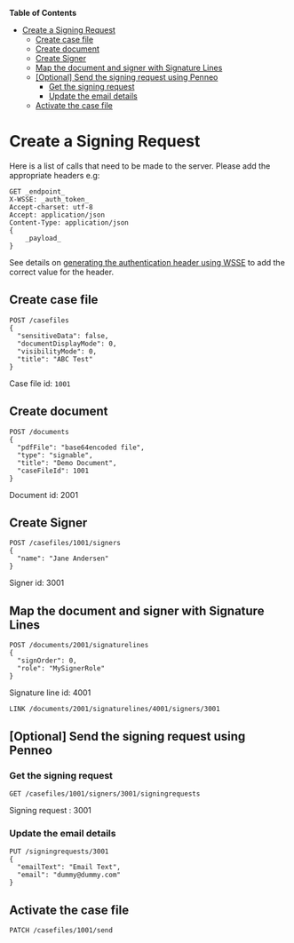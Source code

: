 <!-- markdown-toc start - Don't edit this section. Run M-x markdown-toc-generate-toc again -->
**Table of Contents**

- [Create a Signing Request](#create-a-signing-request)
    - [Create case file](#create-case-file)
    - [Create document](#create-document)
    - [Create Signer](#create-signer)
    - [Map the document and signer with Signature Lines](#map-the-document-and-signer-with-signature-lines)
    - [[Optional] Send the signing request using Penneo](#optional-send-the-signing-request-using-penneo)
        - [Get the signing request](#get-the-signing-request)
        - [Update the email details](#update-the-email-details)
    - [Activate the case file](#activate-the-case-file)

<!-- markdown-toc end -->

# Create a Signing Request

Here is a list of calls that need to be made to the server. Please add the appropriate headers e.g:

```
GET _endpoint_
X-WSSE: _auth_token_
Accept-charset: utf-8
Accept: application/json
Content-Type: application/json
{
    _payload_
}
```

See details on [generating the authentication header using WSSE][doc-auth-wsse]
to add the correct value for the header.

## Create case file

```
POST /casefiles
{
  "sensitiveData": false,
  "documentDisplayMode": 0,
  "visibilityMode": 0,
  "title": "ABC Test"
}
```

Case file id: `1001`

## Create document
```
POST /documents
{
  "pdfFile": "base64encoded file",
  "type": "signable",
  "title": "Demo Document",
  "caseFileId": 1001
}
```

Document id: 2001

## Create Signer
```
POST /casefiles/1001/signers
{
  "name": "Jane Andersen"
}
```

Signer id: 3001

## Map the document and signer with Signature Lines
```
POST /documents/2001/signaturelines
{
  "signOrder": 0,
  "role": "MySignerRole"
}
```

Signature line id: 4001

```
LINK /documents/2001/signaturelines/4001/signers/3001
```

## [Optional] Send the signing request using Penneo

### Get the signing request
```
GET /casefiles/1001/signers/3001/signingrequests

```
Signing request : 3001

### Update the email details
```
PUT /signingrequests/3001
{
  "emailText": "Email Text",
  "email": "dummy@dummy.com"
}
```

## Activate the case file
```
PATCH /casefiles/1001/send
```

[doc-auth-wsse]: https://github.com/penneo/api-utils/tree/master/doc/auth.md
